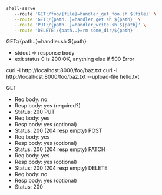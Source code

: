 ```bash
shell-serve
   --route 'GET:/foo/{file}=handler_get_foo.sh ${file}' \
   --route 'GET:/{path..}=handler_get.sh ${path}' \
   --route 'PUT:/{path..}=handler_write.sh ${path}' \
   --route 'DELETE:/{path..}=rm some_dir/${path}'
```

GET:/{path..}=handler.sh ${path}
* stdout => response body
* exit status 0 is 200 OK, anything else if 500 Error

curl -i http://localhost:8000/foo/baz.txt
curl -i http://localhost:8000/foo/baz.txt --upload-file hello.txt

GET
* Req body: no
* Resp body: yes (required?)
* Status: 200
PUT
* Req body: yes
* Resp body: yes (optional)
* Status: 200 (204 resp empty)
POST
* Req body: yes
* Resp body: yes (optional)
* Status: 200 (204 resp empty)
PATCH
* Req body: yes
* Resp body: yes (optional)
* Status: 200 (204 resp empty)
DELETE
* Req body: no
* Resp body: yes (optional)
* Status: 200
